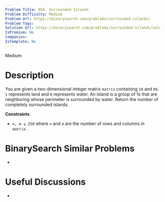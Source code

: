 ```yaml
---
Problem Title: 950. Surrounded Islands
Problem Difficulty: Medium
Problem Url: https://binarysearch.com/problems/surrounded-islands/
Problem Tags: 
Solution Url: https://binarysearch.com/problems/surrounded-islands/solutions/
IsPremium: No
Companies: 
IsTemplate: No
---
```


<span style="color: ;">Medium</span>

# Description

You are given a two-dimensional integer matrix `matrix` containing `1`s and `0`s. `1` represents land and `0` represents water. An island is a group of 1s that are neighboring whose perimeter is surrounded by water. Return the number of completely surrounded islands.

**Constraints**
- `n, m ≤ 250` where `n` and `m` are the number of rows and columns in `matrix`.

# BinarySearch Similar Problems

- []()

# Useful Discussions

- []()
